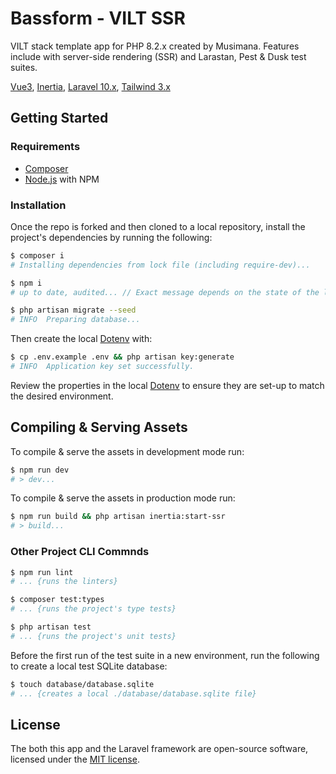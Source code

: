 # Bassform - VILT SSR

VILT stack template app for PHP 8.2.x created by Musimana. Features include with server-side rendering (SSR) and Larastan, Pest & Dusk test suites.

[Vue3](https://vuejs.org/),
[Inertia](https://inertiajs.com/),
[Laravel 10.x](https://laravel.com/docs),
[Tailwind 3.x](https://tailwindcss.com/docs)

## Getting Started

### Requirements

* [Composer](https://getcomposer.org/download)
* [Node.js](https://nodejs.org/en/download) with NPM

### Installation

Once the repo is forked and then cloned to a local repository, install the project's dependencies by running the following:

```sh
$ composer i
# Installing dependencies from lock file (including require-dev)...

$ npm i
# up to date, audited... // Exact message depends on the state of the local environment

$ php artisan migrate --seed
# INFO  Preparing database...
```

Then create the local [Dotenv](./.env) with:

```sh
$ cp .env.example .env && php artisan key:generate
# INFO  Application key set successfully.
```

Review the properties in the local [Dotenv](./.env) to ensure they are set-up to match the desired environment.

## Compiling & Serving Assets

To compile & serve the assets in development mode run:

```sh
$ npm run dev
# > dev...
```

To compile & serve the assets in production mode run:

```sh
$ npm run build && php artisan inertia:start-ssr
# > build...
```

### Other Project CLI Commnds

```sh
$ npm run lint
# ... {runs the linters}

$ composer test:types
# ... {runs the project's type tests}

$ php artisan test
# ... {runs the project's unit tests}
```

Before the first run of the test suite in a new environment, run the following to create a local test SQLite database:

```sh
$ touch database/database.sqlite
# ... {creates a local ./database/database.sqlite file}
```

## License

The both this app and the Laravel framework are open-source software, licensed under the [MIT license](https://opensource.org/licenses/MIT).
